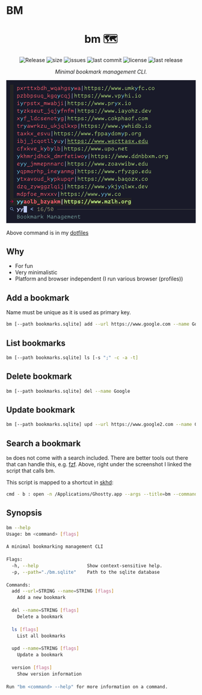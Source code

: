 # BM

<h1 align="center">bm 🗺️</h1>

<div align="center">
  <p>
    <img src="https://github.com/Allaman/bm/actions/workflows/release.yaml/badge.svg" alt="Release"/>
    <img src="https://img.shields.io/github/repo-size/Allaman/bm" alt="size"/>
    <img src="https://img.shields.io/github/issues/Allaman/bm" alt="issues"/>
    <img src="https://img.shields.io/github/last-commit/Allaman/bm" alt="last commit"/>
    <img src="https://img.shields.io/github/license/Allaman/bm" alt="license"/>
    <img src="https://img.shields.io/github/v/release/Allaman/bm?sort=semver" alt="last release"/>
  </p>
 <em>Minimal bookmark management CLI.</em>
</div>

![screenshot](./screenshot.png)

Above command is in my [dotfiles](https://github.com/Allaman/dots/blob/main/dot_local/bin/executable_search-bookmark.sh)

## Why

- For fun
- Very minimalistic
- Platform and browser independent (I run various browser (profiles))

## Add a bookmark

Name must be unique as it is used as primary key.

```sh
bm [--path bookmarks.sqlite] add --url https://www.google.com --name Google [--tags foo bar --archive]
```

## List bookmarks

```sh
bm [--path bookmarks.sqlite] ls [-s ";" -c -a -t]
```

## Delete bookmark

```sh
bm [--path bookmarks.sqlite] del --name Google
```

## Update bookmark

```sh
bm [--path bookmarks.sqlite] upd --url https://www.google2.com --name Google [--tags foo bar --unarchive]
```

## Search a bookmark

`bm` does not come with a search included. There are better tools out there that can handle this, e.g. [fzf](https://github.com/junegunn/fzf). Above, right under the screenshot I linked the script that calls bm.

This script is mapped to a shortcut in [skhd](https://github.com/koekeishiya/skhd):

```sh
cmd - b : open -n /Applications/Ghostty.app --args --title=bm --command="$HOME/.local/bin/search-bookmark.sh"
```

## Synopsis

```sh
bm --help
Usage: bm <command> [flags]

A minimal bookmarking management CLI

Flags:
  -h, --help                  Show context-sensitive help.
  -p, --path="./bm.sqlite"    Path to the sqlite database

Commands:
  add --url=STRING --name=STRING [flags]
    Add a new bookmark

  del --name=STRING [flags]
    Delete a bookmark

  ls [flags]
    List all bookmarks

  upd --name=STRING [flags]
    Update a bookmark

  version [flags]
    Show version information

Run "bm <command> --help" for more information on a command.
```
